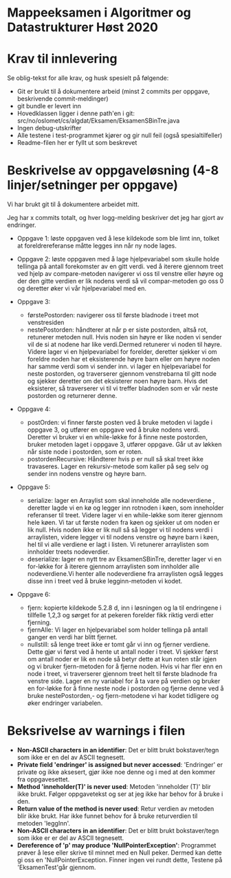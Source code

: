 # Mappeeksamen i Algoritmer og Datastrukturer Høst 2020

# Krav til innlevering

Se oblig-tekst for alle krav, og husk spesielt på følgende:

* Git er brukt til å dokumentere arbeid (minst 2 commits per oppgave, beskrivende commit-meldinger)	
* git bundle er levert inn
* Hovedklassen ligger i denne path'en i git: src/no/oslomet/cs/algdat/Eksamen/EksamenSBinTre.java
* Ingen debug-utskrifter
* Alle testene i test-programmet kjører og gir null feil (også spesialtilfeller)
* Readme-filen her er fyllt ut som beskrevet

# Beskrivelse av oppgaveløsning (4-8 linjer/setninger per oppgave)
Vi har brukt git til å dokumentere arbeidet mitt. 

Jeg har x commits totalt, og hver logg-melding beskriver det jeg har gjort av endringer.

* Oppgave 1: løste oppgaven ved å lese kildekode som ble limt inn, tolket at foreldrereferanse måtte legges inn når ny node lages.

* Oppgave 2: løste oppgaven med å lage hjelpevariabel som skulle holde tellinga på antall forekomster av en gitt verdi. 
ved å iterere gjennom treet ved hjelp av compare-metoden navigerer vi oss til venstre eller høyre og der den gitte verdien er lik nodens verdi så vil compar-metoden go oss 0 og deretter øker vi vår hjelpevariabel med en.

* Oppgave 3:
    - førstePostorden: navigerer oss til første bladnode i treet mot venstresiden
    - nestePostorden: håndterer at når p er siste postorden, altså rot, retunerer metoden null. Hvis noden sin høyre er like noden vi sender vil de si at nodene har like verdi.Dermed retunerer vi noden til høyre.
    Videre lager vi en hjelpevariabel for forelder, deretter sjekker vi om foreldre noden har et eksisterende høyre barn eller om høyre noden har samme verdi som vi sender inn. vi lager en hjelpevariabel for neste postorden, og traverserer gjennom venstrebarna til gitt node og sjekker deretter om det eksisterer noen høyre barn. Hvis det eksisterer, så traverserer vi til vi treffer bladnoden som er vår neste postorden og returnerer denne.
    
* Oppgave 4:
    - postOrden: vi finner første posten ved å bruke metoden vi lagde i oppgave 3, og utfører en oppgave ved å bruke nodens verdi. Deretter vi bruker vi en while-løkke for å finne neste postorden, bruker metoden laget i oppgave 3, utfører oppgave. Går ut av løkken når siste node i postorden, som er roten.
    - postordenRecursive: Håndterer hvis p er null så skal treet ikke travaseres. Lager en rekursiv-metode som kaller på seg selv og sender inn nodens venstre og høyre barn.
    
* Oppgave 5:
    - serialize: lager en Arraylist som skal inneholde alle nodeverdiene , deretter lagde vi en kø og legger inn rotnoden i køen, som inneholder referanser til treet. Videre lager vi en while-løkke som iterer gjennom hele køen. Vi tar ut første noden fra køen og sjekker ut om noden er lik null. Hvis noden ikke er lik null så så legger vi til nodens verdi i arraylisten, videre legger vi til nodens venstre og høyre barn i køen, hel til vi alle verdiene er lagt i listen. Vi retunerer arraylisten som innholder treets nodeverdier.
    - deserialize: lager en nytt tre av EksamenSBinTre, deretter lager vi en for-løkke for å iterere gjennom arraylisten som innholder alle nodeverdiene.Vi henter alle nodeverdiene fra arraylisten også legges disse inn i treet ved å bruke legginn-metoden vi kodet.
    
* Oppgave 6:
    - fjern: kopierte kildekode 5.2.8 d, inn i løsningen og la til endringene i tillfelle 1,2,3 og sørget for at pekeren forelder fikk riktig verdi etter fjerning. 
    - fjernAlle: Vi lager en hjelpevariabel som holder tellinga på antall ganger en verdi har blitt fjernet. 
    - nullstill: så lenge treet ikke er tomt går vi inn og fjerner verdiene. Dette gjør vi først ved å hente ut antall noder i treet. Vi sjekker først om antall noder er lik en node så betyr dette at kun roten står igjen og vi bruker fjern-metoden for å fjerne noden.
    Hvis vi har fler enn en node i treet, vi traverserer gjennom treet helt til første bladnode fra venstre side. Lager en ny variabel for å ta vare på verdien og bruker en for-løkke for å finne neste node i postorden og fjerne denne ved å bruke nestePostorden,- og fjern-metodene vi har kodet tidligere og øker endringer variabelen.
    
# Beksrivelse av warnings i filen
- **Non-ASCII characters in an identifier**: Det er blitt brukt bokstaver/tegn som ikke er en del av ASCII tegnesett.
- **Private field 'endringer' is assigned but never accessed**: 'Endringer' er private og ikke aksesert, gjør ikke noe denne og i med at den kommer fra oppgavesettet. 
- **Method 'inneholder(T)' is never used**: Metoden 'inneholder (T)' blir ikke brukt. Følger oppgavetekst og ser at jeg ikke har behov for å bruke i den.
- **Return value of the method is never used**: Retur verdien av metoden blir ikke brukt. Har ikke funnet behov for å bruke returverdien til metoden 'leggInn'.
- **Non-ASCII characters in an identifier**: Det er blitt brukt bokstaver/tegn som ikke er er del av ASCII tegnesett.
- **Dereference of 'p' may produce 'NullPointerException'**: Programmet prøver å lese eller skrive til minnet med en Null peker. Dermed kan dette gi oss en 'NullPointerException. Finner ingen vei rundt dette, Testene på 'EksamenTest'går gjennom.